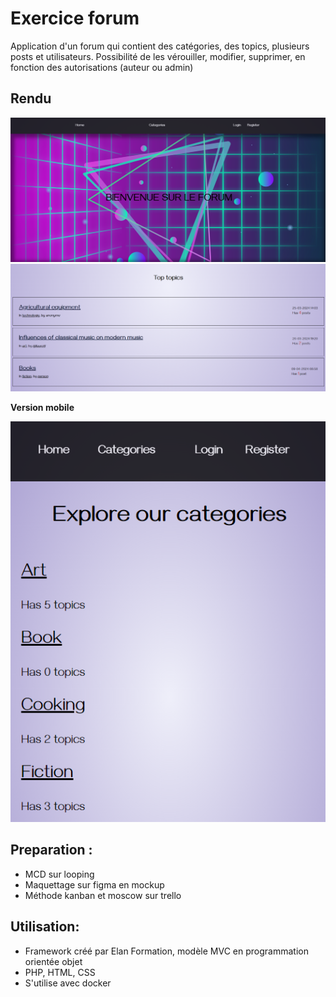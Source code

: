# Exercice forum

Application d'un forum qui contient des catégories, des topics, plusieurs posts et utilisateurs. Possibilité de les vérouiller, modifier, supprimer, en fonction des autorisations (auteur ou admin)

## Rendu
![home](public/img/home-screen.png)
![home](public/img/topTopic-screen.png)

**Version mobile**

![home](public/img/cat-screen-m.png)


## Preparation :
- MCD sur looping
- Maquettage sur figma en mockup
- Méthode kanban et moscow sur trello

## Utilisation:
- Framework créé par Elan Formation, modèle MVC en programmation orientée objet
- PHP, HTML, CSS
- S'utilise avec docker
